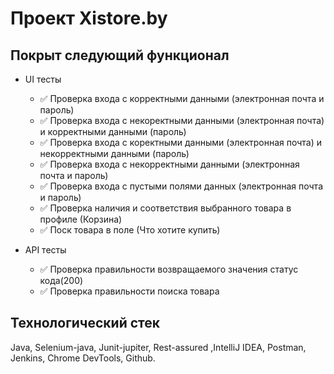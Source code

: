# Проект Xistore.by

## Покрыт следующий функционал

* UI тесты
    * ✅ Проверка входа с корректными данными (электронная почта и пароль)
    * ✅ Проверка входа с некоректными данными (электронная почта) и корректными данными (пароль)
    * ✅ Проверка входа с коректными данными (электронная почта) и некорректными данными (пароль)
    * ✅ Проверка входа с некорректными данными (электронная почта и пароль)
    * ✅ Проверка входа с пустыми полями данных (электронная почта и пароль)
    * ✅ Проверка наличия и соответствия выбранного товара в профиле (Корзина)
    * ✅ Поск товара в поле (Что хотите купить)

* API тесты
    * ✅ Проверка правильности возвращаемого значения статус кода(200)
    * ✅ Проверка правильности поиска товара


## Технологический стек

Java, Selenium-java, Junit-jupiter, Rest-assured ,IntelliJ IDEA, Postman, Jenkins, Chrome DevTools, Github. 
